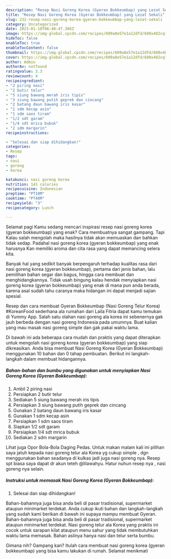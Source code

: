 ```yaml
---
description: "Resep Nasi Goreng Korea (Gyeran Bokkeumbap) yang Lezat Sekali"
title: "Resep Nasi Goreng Korea (Gyeran Bokkeumbap) yang Lezat Sekali"
slug: 232-resep-nasi-goreng-korea-gyeran-bokkeumbap-yang-lezat-sekali
category: Uncategorized
date: 2023-01-10T06:48:47.366Z
image: https://img-global.cpcdn.com/recipes/609a8e57e1a12dfd/680x482cq70/nasi-goreng-korea-gyeran-bokkeumbap-foto-resep-utama.jpg
hideToc: false
enableToc: true
enableTocContent: false
thumbnail: https://img-global.cpcdn.com/recipes/609a8e57e1a12dfd/680x482cq70/nasi-goreng-korea-gyeran-bokkeumbap-foto-resep-utama.jpg
cover: https://img-global.cpcdn.com/recipes/609a8e57e1a12dfd/680x482cq70/nasi-goreng-korea-gyeran-bokkeumbap-foto-resep-utama.jpg
author: Admin
authorAv: notfound
ratingvalue: 3.3
reviewcount: 4
recipeingredient:
- "2 piring nasi"
- "2 butir telur"
- "5 siung bawang merah iris tipis"
- "3 siung bawang putih geprek dan cincang"
- "2 batang daun bawang iris kasar"
- "1 sdm kecap asin"
- "1 sdm saos tiram"
- "1/2 sdt garam"
- "1/4 sdt mrica bubuk"
- "2 sdm margarin"
recipeinstructions:

- "Selesai dan siap dihidangkan!"
categories:
- Resep
tags:
- nasi
- goreng
- korea

katakunci: nasi goreng korea 
nutrition: 141 calories
recipecuisine: Indonesian
preptime: "PT10M"
cooktime: "PT40M"
recipeyield: "3"
recipecategory: Lunch

---
```



Selamat pagi Kamu sedang mencari inspirasi resep nasi goreng korea (gyeran bokkeumbap) yang enak? Cara membuatnya sangat gampang. Tapi Kalau salah mengolah maka hasilnya tidak akan memuaskan dan bahkan tidak sedap. Padahal nasi goreng korea (gyeran bokkeumbap) yang enak harusnya Kan memiliki aroma dan cita rasa yang dapat memancing selera kita.


Banyak hal yang sedikit banyak berpengaruh terhadap kualitas rasa dari nasi goreng korea (gyeran bokkeumbap), pertama dari jenis bahan, lalu pemilihan bahan segar dan bagus, hingga cara membuat dan menghidangkannya. Tidak usah bingung kalau hendak menyiapkan nasi goreng korea (gyeran bokkeumbap) yang enak di mana pun anda berada, karena asal sudah tahu caranya maka hidangan ini dapat menjadi sajian spesial.

Resep dan cara membuat Gyeran Bokkeumbap (Nasi Goreng Telur Korea) #KoreanFood sederhana ala rumahan dari Laila Fitria dapat kamu temukan di Yummy App. Salah satu olahan nasi goreng ala korea ini sebenernya gak jauh berbeda dengan nasi goreng Indonesia pada umumnya. Buat kalian yang mau masak nasi goreng simple dan gak pakai waktu lama.


Di bawah ini ada beberapa cara mudah dan praktis yang dapat diterapkan untuk mengolah nasi goreng korea (gyeran bokkeumbap) yang siap dikreasikan. Anda bisa membuat Nasi Goreng Korea (Gyeran Bokkeumbap) menggunakan 10 bahan dan 0 tahap pembuatan. Berikut ini langkah-langkah dalam membuat hidangannya.

<!--inarticleads1-->

##### Bahan-bahan dan bumbu yang digunakan untuk menyiapkan Nasi Goreng Korea (Gyeran Bokkeumbap):

1. Ambil 2 piring nasi
1. Persiapkan 2 butir telur
1. Sediakan 5 siung bawang merah iris tipis
1. Persiapkan 3 siung bawang putih geprek dan cincang
1. Gunakan 2 batang daun bawang iris kasar
1. Gunakan 1 sdm kecap asin
1. Persiapkan 1 sdm saos tiram
1. Siapkan 1/2 sdt garam
1. Persiapkan 1/4 sdt mrica bubuk
1. Sediakan 2 sdm margarin


Lihat juga Opor Bola-Bola Daging Pedas. Untuk makan malam kali ini pilihan saya jatuh kepada nasi goreng telur ala Korea yg cukup simple , dgn menggunakan bahan seadanya di kulkas jadi juga nasi goreng nya. Resep spt biasa saya dapat dr akun teteh @lilawahyu. Hatur nuhun resep nya , nasi goreng nya selain. 

<!--inarticleads2-->

##### Instruksi untuk memasak Nasi Goreng Korea (Gyeran Bokkeumbap):


1. Selesai dan siap dihidangkan!

Bahan-bahannya juga bisa anda beli di pasar tradisional, supermarket ataupun minimarket terdekat. Anda cukup ikuti bahan dan langkah-langkah yang sudah kami berikan di bawah ini supaya mampu membuat Gyeran. Bahan-bahannya juga bisa anda beli di pasar tradisional, supermarket ataupun minimarket terdekat. Nasi goreng telur ala Korea yang praktis ini cocok untuk sarapan kilat ataupun menu sahur yang tidak membutuhkan waktu lama memasak. Bahan aslinya hanya nasi dan telur serta bumbu. 

Gimana nih? Gampang kan? Itulah cara membuat nasi goreng korea (gyeran bokkeumbap) yang bisa kamu lakukan di rumah. Selamat menikmati
